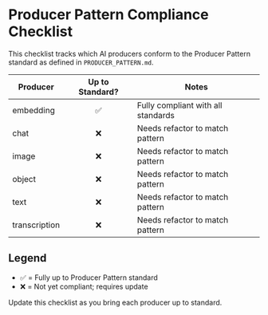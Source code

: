 # Producer Pattern Compliance Checklist

This checklist tracks which AI producers conform to the Producer Pattern standard as defined in `PRODUCER_PATTERN.md`.

| Producer         | Up to Standard? | Notes                                    |
|------------------|:---------------:|------------------------------------------|
| embedding        |      ✅         | Fully compliant with all standards        |
| chat             |      ❌         | Needs refactor to match pattern           |
| image            |      ❌         | Needs refactor to match pattern           |
| object           |      ❌         | Needs refactor to match pattern           |
| text             |      ❌         | Needs refactor to match pattern           |
| transcription    |      ❌         | Needs refactor to match pattern           |

## Legend
- ✅ = Fully up to Producer Pattern standard
- ❌ = Not yet compliant; requires update

Update this checklist as you bring each producer up to standard.
